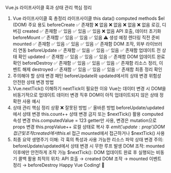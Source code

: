 Vue.js 라이프사이클 훅과 상태 관리 핵심 정리
1. Vue 라이프사이클 훅 총정리
라이프사이클	this	data()	computed	methods	$el (DOM)	주요 용도
beforeCreate	✅ 존재함	❌ 없음	❌ 없음	❌ 없음	❌ 없음	로깅, 디버깅
created	✅ 존재함	✅ 있음	✅ 있음	✅ 있음	❌ 없음	API 호출, 데이터 초기화
beforeMount	✅ 존재함	✅ 있음	✅ 있음	✅ 있음	⚠️ 생성 예정	렌더링 직전 준비
mounted	✅ 존재함	✅ 있음	✅ 있음	✅ 있음	✅ 존재함	DOM 조작, 외부 라이브러리 연동
beforeUpdate	✅ 존재함	✅ 있음	✅ 있음	✅ 있음	✅ 존재함	업데이트 전 상태 확인
updated	✅ 존재함	✅ 있음	✅ 있음	✅ 있음	✅ 존재함	DOM 업데이트 완료 확인
beforeDestroy	✅ 존재함	✅ 있음	✅ 있음	✅ 있음	✅ 존재함	리소스 정리, 이벤트 해제
destroyed	✅ 존재함	✅ 있음	✅ 있음	✅ 있음	✅ 존재함	최종 정리 확인
2. 주의해야 할 상태 변경 패턴
beforeUpdate와 updated에서의 상태 변경 위험성
안전한 상태 변경 방법
3. Vue.nextTick() 이해하기
nextTick이 필요한 이유
Vue는 데이터 변경 시 DOM을 비동기적으로 업데이트
데이터 변경 직후 DOM이 아직 업데이트되지 않은 상태
정확한 사용 예시
4. 상태 관리 핵심 정리
상황	❌ 잘못된 방법	✅ 올바른 방법
beforeUpdate/updated에서 상태 변경	this.count++	상태 변경 금지 또는 $nextTick() 활용
computed 속성 변경	this.computedValue = 123	getter만 사용, 변경은 mutation으로
props 변경	this.propValue++	로컬 상태로 복사 후 $emit('update:prop')
DOM 접근 및 조작	created에서 this.$el 접근	mounted에서 접근하거나 $nextTick() 사용
5. 최종 요약
생명주기 이해: 각 훅의 특성과 사용 가능한 리소스 파악
상태 변경 주의: beforeUpdate/updated에서 상태 변경 시 무한 루프 발생
DOM 조작: mounted 이후에만 안전하게 조작 가능
$nextTick(): DOM 업데이트 완료 후 실행되는 비동기 콜백 활용
최적의 위치:
API 호출 → created
DOM 조작 → mounted
이벤트 정리 → beforeDestroy
Happy Vue Coding! 🚀